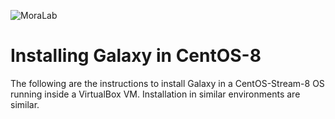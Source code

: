 ![MoraLab](/picture/MORALAB_Banner.png)

# Installing Galaxy in CentOS-8

The following are the instructions to install Galaxy in a CentOS-Stream-8 OS running inside a VirtualBox VM. Installation in similar environments are similar.
